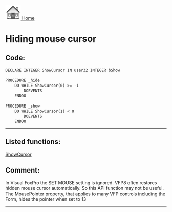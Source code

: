 [<img src="../images/home.png"> Home ](https://github.com/VFPX/Win32API)  

# Hiding mouse cursor

## Code:
```foxpro  
DECLARE INTEGER ShowCursor IN user32 INTEGER bShow

PROCEDURE _hide
	DO WHILE ShowCursor(0) >= -1
		DOEVENTS
	ENDDO

PROCEDURE _show
	DO WHILE ShowCursor(1) < 0
		DOEVENTS
	ENDDO  
```  
***  


## Listed functions:
[ShowCursor](../libraries/user32/ShowCursor.md)  

## Comment:
In Visual FoxPro the SET MOUSE setting is ignored. VFP8 often restores hidden mouse cursor automatically. So this API function may not be useful. The MousePointer property, that applies to many VFP controls including the Form, hides the pointer when set to 13  
  
***  

